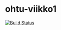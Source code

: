 # ohtu-viikko1

[![Build Status](https://travis-ci.org/markokoskinen2037/ohtu-viikko1.svg?branch=master)](https://travis-ci.org/markokoskinen2037/ohtu-viikko1)
